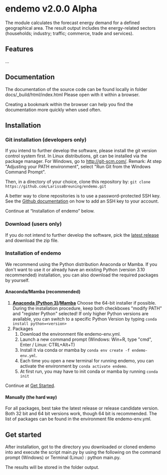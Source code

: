 # endemo v2.0.0 Alpha

The module calculates the forecast energy demand for a defined  geographical area. The result output includes the energy-related sectors (households; industry; traffic; commerce, trade and services).   

## Features
...

## Documentation

The documentation of the source code can be found locally in folder docs/_build/html/index.html
Please open with it within a browser. 

Creating a bookmark within the browser can help you find the documentation more quickly when used often.

## Installation

### Git installation (developers only)
If you intend to further develop the software, please install the git version control system first. In Linux distributions, git can be installed via the package manager. For Windows, go to http://git-scm.com/. Remark: At step "Adjusting your PATH environment", select "Run Git from the Windows Command Prompt".

Then, in a directory of your choice, clone this repository by:
`git clone https://github.com/LarissaBreuning/endemo.git`

A better way to clone repositories is to use a password-protected SSH key. See the [Github documentation](https://docs.github.com/en/authentication/connecting-to-github-with-ssh/adding-a-new-ssh-key-to-your-github-account) on how to add an SSH key to your account.

Continue at “Installation of endemo” below.

### Download (users only)
If you do not intend to further develop the software, pick the [latest release](https://github.com/LarissaBreuning/endemo/releases) and download the zip file.

### Installation of endemo
We recommend using the Python distribution Anaconda or Mamba. If you don't want  to use it or already have an existing Python (version 3.10 recommended) installation, you can also download the required packages by yourself.

#### Anaconda/Mamba (recommended)

1. **[Anaconda (Python 3)](http://continuum.io/downloads)/[Mamba](https://github.com/conda-forge/miniforge#mambaforge)** Choose the 64-bit installer if possible.
   During the installation procedure, keep both checkboxes "modify PATH"  and "register Python" selected! If only higher Python versions are  available, you can switch to a specific Python Version by typing `conda install python=<version>`
2. Packages
   1. Download the environment file endemo-env.yml.
   2. Launch a new command prompt (Windows: Win+R, type "cmd", Enter / Linux: CTRL+Alt+T)
   3. Install it via conda or mamba by `conda env create -f endemo-env.yml`.
   4. Each time you open a new terminal for running endemo, you can activate the environment by `conda activate endemo`.
   5. At first run, you may have to init conda or mamba by running `conda init`

Continue at [Get Started](https://github.com/LarissaBreuning/endemo#get-started).

#### Manually (the hard way)

For all packages, best take the latest release or release  candidate version. Both 32 bit and 64 bit versions work, though 64 bit  is recommended. The list of packages can be found in the environment file endemo-env.yml.

<a name="get-started"></a>
## Get started

After installation, got to the directory you downloaded or cloned endemo into and execute the script main.py by using the following on the command prompt (Windows) or Terminal (Linux) : python main.py.

The results will be stored in the folder output.

